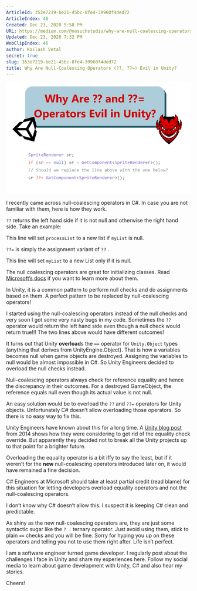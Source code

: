```yaml
---
ArticleId: 353e7219-be21-45bc-8fe4-39960f4ded72
ArticleIndex: 46
Created: Dec 23, 2020 5:58 PM
URL: https://medium.com/@nosuchstudio/why-are-null-coalescing-operators-evil-in-unity-16f5a88d6071
Updated: Dec 23, 2020 7:32 PM
WebClipIndex: 46
author: Kailash Vetal
secret: true
slug: 353e7219-be21-45bc-8fe4-39960f4ded72
title: Why Are Null-Coalescing Operators (??, ??=) Evil in Unity?
---
```

![1*Gw3VhmneXbGN3wnkopV26Q.png](46%201dc2712b14e345d5818587ddb57303fa/1Gw3VhmneXbGN3wnkopV26Q.png)

I recently came across null-coalescing operators in C#. In case you are not familiar with them, here is how they work.

`??` returns the left hand side if it is not null and otherwise the right hand side. Take an example:

This line will set `processList` to a new list if `myList` is null.

`??=` is simply the assignment variant of `??` .

This line will set `myList` to a new List only if it is null.

The null coalescing operators are great for initializing classes. Read [Microsoft’s docs](https://docs.microsoft.com/en-us/dotnet/csharp/language-reference/operators/null-coalescing-operator) if you want to learn more about them.

In Unity, it is a common pattern to perform null checks and do assignments based on them. A perfect pattern to be replaced by null-coalescing operators!

I started using the null-coalescing operators instead of the null checks and very soon I got some very nasty bugs in my code. Sometimes the `??` operator would return the left hand side even though a null check would return true!!! The two lines above would have different outcomes!

It turns out that Unity **overload**s the `==` operator for `Unity.Object` types (anything that derives from UnityEngine.Object). That is how a variables becomes null when game objects are destroyed. Assigning the variables to null would be almost impossible in C#. So Unity Engineers decided to overload the null checks instead.

Null-coalescing operators always check for reference equality and hence the discrepancy in their outcomes. For a destroyed GameObject, the reference equals null even though its actual value is not null.

An easy solution would be to overload the `??` and `??=` operators for Unity objects. Unfortunately C# doesn’t allow overloading those operators. So there is no easy way to fix this.

Unity Engineers have known about this for a long time. A [Unity blog post](https://blogs.unity3d.com/2014/05/16/custom-operator-should-we-keep-it/) from 2014 shows how they were considering to get rid of the equality check override. But apparently they decided not to break all the Unity projects up to that point for a brighter future.

Overloading the equality operator is a bit iffy to say the least, but if it weren’t for the **new** null-coalescing operators introduced later on, it would have remained a fine decision.

C# Engineers at Microsoft should take at least partial credit (read blame) for this situation for letting developers overload equality operators and not the null-coalescing operators.

I don’t know why C# doesn’t allow this. I suspect it is keeping C# clean and predictable.

As shiny as the new null-coalescing operators are, they are just some syntactic sugar like the `? :` ternary operator. Just avoid using them, stick to plain `==` checks and you will be fine. Sorry for hyping you up on these operators and telling you not to use them right after. Life isn’t perfect.

I am a software engineer turned game developer. I regularly post about the challenges I face in Unity and share my experiences here. Follow my social media to learn about game development with Unity, C# and also hear my stories.

Cheers!
